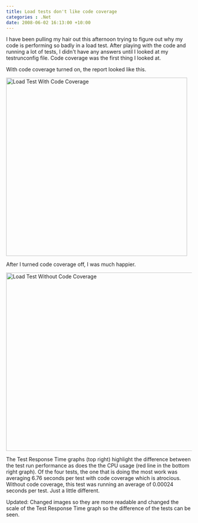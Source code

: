 ```yaml
---
title: Load tests don't like code coverage
categories : .Net
date: 2008-06-02 16:13:00 +10:00
---
```


<p>
I have been pulling my hair out this afternoon trying to figure out why my code is performing so badly in a load test. After playing with the code and running a lot of tests, I didn't have any answers until I looked at my testrunconfig file. Code coverage was the first thing I looked at. 
</p>
<p>
With code coverage turned on, the report looked like this. 
</p>
<p>
<a href="//files/WindowsLiveWriter/Loadtestsdontlikecodecoverage_14C6D/LoadTestWithCodeCoverage.jpg"><img style="border: 0px" src="//files/WindowsLiveWriter/Loadtestsdontlikecodecoverage_14C6D/LoadTestWithCodeCoverage_thumb.jpg" border="0" alt="Load Test With Code Coverage" width="491" height="484" /></a> 
</p>
<p>
After I turned code coverage off, I was much happier. 
</p>
<p>
<a href="//files/WindowsLiveWriter/Loadtestsdontlikecodecoverage_14C6D/LoadTestWithoutCodeCoverage.jpg"><img style="border: 0px" src="//files/WindowsLiveWriter/Loadtestsdontlikecodecoverage_14C6D/LoadTestWithoutCodeCoverage_thumb.jpg" border="0" alt="Load Test Without Code Coverage" width="526" height="484" /></a> 
</p>
<p>
The Test Response Time graphs (top right) highlight the difference between the test run performance as does the the CPU usage (red line in the bottom right graph). Of the four tests, the one that is doing the most work was averaging 6.76 seconds per test with code coverage which is atrocious. Without code coverage, this test was running an average of 0.00024 seconds per test. Just a little different. 
</p>
<p>
Updated: Changed images so they are more readable and changed the scale of the Test Response Time graph so the difference of the tests can be seen. 
</p>

